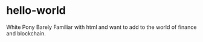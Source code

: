 # hello-world
White Pony
Barely Familiar with html and want to add to the world of finance and blockchain. 
